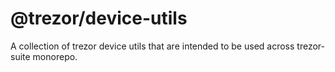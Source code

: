 # @trezor/device-utils

A collection of trezor device utils that are intended to be used across trezor-suite monorepo.
